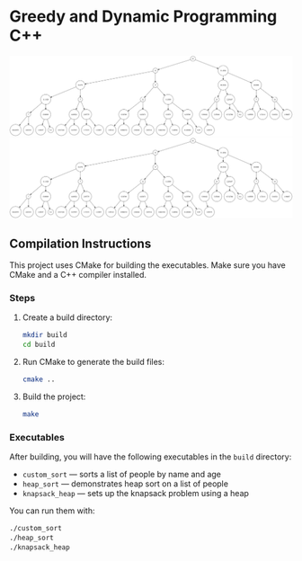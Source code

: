 # Greedy and Dynamic Programming C++

![Alt text](./heap.svg)
<img src="./heap.svg">

## Compilation Instructions

This project uses CMake for building the executables. Make sure you have CMake and a C++ compiler installed.

### Steps

1. Create a build directory:
   ```sh
   mkdir build
   cd build
   ```

2. Run CMake to generate the build files:
   ```sh
   cmake ..
   ```

3. Build the project:
   ```sh
   make
   ```

### Executables

After building, you will have the following executables in the `build` directory:

- `custom_sort` &mdash; sorts a list of people by name and age
- `heap_sort` &mdash; demonstrates heap sort on a list of people
- `knapsack_heap` &mdash; sets up the knapsack problem using a heap

You can run them with:
```sh
./custom_sort
./heap_sort
./knapsack_heap
```
